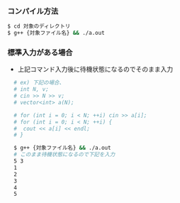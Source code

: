 ### コンパイル方法

```bash
$ cd 対象のディレクトリ
$ g++ {対象ファイル名} && ./a.out
```

### 標準入力がある場合

- 上記コマンド入力後に待機状態になるのでそのまま入力

```bash
  # ex) 下記の場合、
  # int N, v;
  # cin >> N >> v;
  # vector<int> a(N);

  # for (int i = 0; i < N; ++i) cin >> a[i];
  # for (int i = 0; i < N; ++i) {
  #  cout << a[i] << endl;
  # }

  $ g++ {対象ファイル名} && ./a.out
  # このまま待機状態になるので下記を入力
  5 3
  1
  2
  3
  4
  5
```
